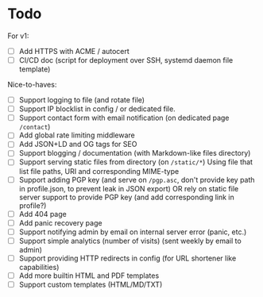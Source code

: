 # Todo

For v1:
- [ ] Add HTTPS with ACME / autocert
- [ ] CI/CD doc (script for deployment over SSH, systemd daemon file template)

Nice-to-haves:
- [ ] Support logging to file (and rotate file)
- [ ] Support IP blocklist in config / or dedicated file.
- [ ] Support contact form with email notification (on dedicated page `/contact`)
- [ ] Add global rate limiting middleware
- [ ] Add JSON+LD and OG tags for SEO
- [ ] Support blogging / documentation (with Markdown-like files directory)
- [ ] Support serving static files from directory (on `/static/*`)
      Using file that list file paths, URI and corresponding MIME-type
- [ ] Support adding PGP key (and serve on `/pgp.asc`, don't provide key path in profile.json, to prevent leak in JSON export)
      OR rely on static file server support to provide PGP key (and add corresponding link in profile?)
- [ ] Add 404 page
- [ ] Add panic recovery page
- [ ] Support notifying admin by email on internal server error (panic, etc.)
- [ ] Support simple analytics (number of visits) (sent weekly by email to admin)
- [ ] Support providing HTTP redirects in config (for URL shortener like capabilities)
- [ ] Add more builtin HTML and PDF templates
- [ ] Support custom templates (HTML/MD/TXT)
